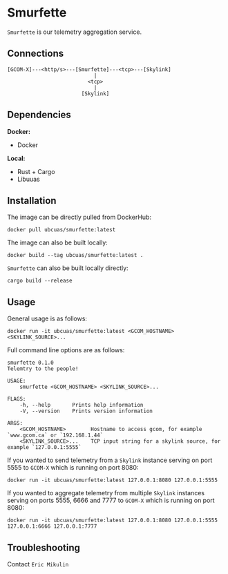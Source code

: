 # Smurfette
`Smurfette` is our telemetry aggregation service.

## Connections
```
[GCOM-X]---<http/s>---[Smurfette]---<tcp>---[Skylink]
                            |
                          <tcp>
                            |
                        [Skylink]
```

## Dependencies
**Docker:**
- Docker

**Local:**
- Rust + Cargo
- Libuuas

## Installation
The image can be directly pulled from DockerHub:
```
docker pull ubcuas/smurfette:latest
```
The image can also be built locally:
```
docker build --tag ubcuas/smurfette:latest .
```
`Smurfette` can also be built locally directly:
```
cargo build --release
```

## Usage
General usage is as follows:
```
docker run -it ubcuas/smurfette:latest <GCOM_HOSTNAME> <SKYLINK_SOURCE>...
```

Full command line options are as follows:
```
smurfette 0.1.0
Telemtry to the people!

USAGE:
    smurfette <GCOM_HOSTNAME> <SKYLINK_SOURCE>...

FLAGS:
    -h, --help       Prints help information
    -V, --version    Prints version information

ARGS:
    <GCOM_HOSTNAME>        Hostname to access gcom, for example `www.gcom.ca` or `192.168.1.44`
    <SKYLINK_SOURCE>...    TCP input string for a skylink source, for example `127.0.0.1:5555`
```

If you wanted to send telemetry from a `Skylink` instance serving on port 5555 to `GCOM-X` which is running on port 8080:
```
docker run -it ubcuas/smurfette:latest 127.0.0.1:8080 127.0.0.1:5555
```

If you wanted to aggregate telemetry from multiple `Skylink` instances serving on ports 5555, 6666 and 7777 to `GCOM-X` which is running on port 8080:
```
docker run -it ubcuas/smurfette:latest 127.0.0.1:8080 127.0.0.1:5555 127.0.0.1:6666 127.0.0.1:7777
```

## Troubleshooting
Contact `Eric Mikulin`
